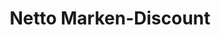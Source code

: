 ---
title: "Netto Marken-Discount"
url: /heinsberg/netto-marken-discount-zur-kornmuehle/
shop: Supermarkt
---